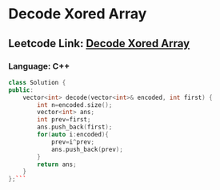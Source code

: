 # Decode Xored Array

## Leetcode Link: [Decode Xored Array](https://leetcode.com/problems/decode-xored-array/)
### Language: C++

```cpp
class Solution {
public:
    vector<int> decode(vector<int>& encoded, int first) {
        int n=encoded.size();
        vector<int> ans;
        int prev=first;
        ans.push_back(first);
        for(auto i:encoded){
            prev=i^prev;
            ans.push_back(prev);
        }
        return ans;
    }
};```



